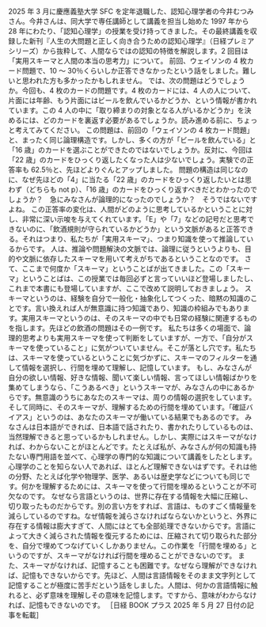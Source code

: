 ###

2025 年 3 月に慶應義塾大学 SFC を定年退職した、認知心理学者の今井むつみさん。今井さんは、同大学で専任講師として講義を担当し始めた 1997 年から 28 年にわたり、「認知心理学」の授業を受け持ってきました。その最終講義を収録した新刊『人生の大問題と正しく向き合うための認知心理学』（日経プレミアシリーズ）から抜粋して、人間ならではの認知の特徴を解説します。2 回目は「実用スキーマと人間の本当の思考力」について。
前回、ウェイソンの 4 枚カード問題で、10 ～ 30％くらいしか正答できなかったという話をしました。難しいと思われた方も多かったかもしれません。
では、次の問題はどうでしょうか。今回も、4 枚のカードの問題です。4 枚のカードには、4 人の人について、片面には年齢、もう片面にはビールを飲んでいるかどうか、という情報が書かれています。この 4 人の中に「取り締まりの対象となる人がいるかどうか」を決めるには、どのカードを裏返す必要があるでしょうか。読み進める前に、ちょっと考えてみてください。
この問題は、前回の「ウェイソンの 4 枚カード問題」と、まったく同じ論理構造です。しかし、多くの方が「ビールを飲んでいる」と「16 歳」のカードを選ぶことができたのではないでしょうか。反対に、今回は「22 歳」のカードをひっくり返したくなった人は少ないでしょう。実験での正答率も 62.5％と、先ほどよりぐんとアップしました。
問題の構造は同じなのに、なぜ先ほどの「4」に当たる「22 歳」のカードをひっくり返したいとは思わず（どちらも not p）、「16 歳」のカードをひっくり返すべきだとわかったのでしょうか？　急にみなさんが論理的になったのでしょうか？　そうではないですよね。
この正答率の変化は、人間がどのように思考しているかということに対し、非常に深い示唆を与えてくれています。「E」や「7」などの記号だと思考できないのに、「飲酒規則が守られているかどうか」という文脈があると正答できる。それはつまり、私たちが「実用スキーマ」、つまり知識を使って推論しているからです。
人は、推論や問題解決の文脈では、論理に従うというよりも、目的や文脈に依存したスキーマを用いて考えがちであるということなのです。
さて、ここまで何度か「スキーマ」ということばが出てきました。この「スキーマ」ということばは、この授業では毎回必ずと言っていいほど登場しましたし、これまで本書にも登場していますが、ここで改めて説明しておきましょう。
スキーマというのは、経験を自分で一般化・抽象化してつくった、暗黙の知識のことです。言い換えれば人が無意識に持つ知識であり、知識の枠組みでもあります。実用スキーマというのは、そのスキーマの中でも日常の経験に関連するものを指します。先ほどの飲酒の問題はその一例です。
私たちは多くの場面で、論理的思考よりも実用スキーマを使って判断をしていますが、一方で、「自分がスキーマを使っていること」に気がついていません。そこが落とし穴です。私たちは、スキーマを使っているということに気づかずに、スキーマのフィルターを通して情報を選択し、行間を埋めて理解し、記憶しています。
もし、みなさんが自分の欲しい情報、好きな情報、聞いて楽しい情報、言ってほしい情報ばかりを集めてしまうなら、「こうあるべき」というスキーマが、みなさんの中にあるからです。無意識のうちにあなたのスキーマは、周りの情報の選択をしています。そして同時に、そのスキーマが、理解するための行間を埋めています。「確証バイアス」というのは、あなたのスキーマが働いている結果でもあるのです。
みなさんは日本語ができれば、日本語で話されたり、書かれたりしているものは、当然理解できると思っているかもしれません。しかし、実際にはスキーマがなければ、わからないことがほとんどです。たとえば私が、みなさんが何の知識も持たない専門用語を並べて、心理学の専門的な知識について講義をしたとします。心理学のことを知らない人であれば、ほとんど理解できないはずです。それは他の分野、たとえば化学や物理学、医学、あるいは歴史学などについても同じです。何かを理解するためには、スキーマを使って行間を埋めるということが不可欠なのです。
なぜなら言語というのは、世界に存在する情報を大幅に圧縮し、切り取ったものだからです。別の言い方をすれば、言語は、ものすごく情報量を減らしているのですね。なぜ情報を減らさなければならないかというと、外界に存在する情報は膨大すぎて、人間にはとても全部処理できないからです。言語によって大きく減らされた情報を復元するためには、圧縮されて切り取られた部分を、自分で埋めてつなげていくしかありません。この作業を「行間を埋める」というのですが、スキーマがなければ行間を埋めることができないのです。
また、スキーマがなければ、記憶することも困難です。なぜなら理解ができなければ、記憶もできないからです。先ほど、人間は言語情報をそのまま文字列として記憶することが極度に苦手だという話をしました。人間は、何かの言語情報に触れると、必ず意味を理解しその意味を記憶します。ですから、意味がわからなければ、記憶もできないのです。
［日経 BOOK プラス 2025 年 5 月 27 日付の記事を転載］
